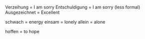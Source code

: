 
Verzeihung = I am sorry
Entschuldigung = I am sorry (less formal)
Ausgezeichnet = Excellent

schwach = energy 
einsam = lonely
allein = alone

hoffen = to hope 